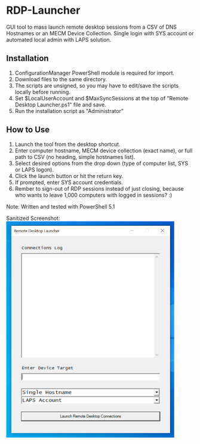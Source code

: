 # RDP-Launcher
GUI tool to mass launch remote desktop sessions from a CSV of DNS Hostnames or an MECM Device Collection. Single login with SYS account or automated local admin with LAPS solution.

## Installation
1. ConfigurationManager PowerShell module is required for import.
2. Download files to the same directory.
3. The scripts are unsigned, so you may have to edit/save the scripts locally before running.
4. Set $LocalUserAccount and $MaxSyncSessions at the top of "Remote Desktop Launcher.ps1" file  and save.
4. Run the installation script as "Administrator"

## How to Use
1. Launch the tool from the desktop shortcut.
2. Enter computer hostname, MECM device collection (exact name), or full path to CSV (no heading, simple hostnames list).
3. Select desired options from the drop down (type of computer list, SYS or LAPS logon).
4. Click the launch button or hit the return key.
5. If prompted, enter SYS account credentials.
6. Rember to sign-out of RDP sessions instead of just closing, because who wants to leave 1,000 computers with logged in sessions? :)

Note: Written and tested with PowerShell 5.1

Sanitized Screenshot:
<img src="RDP-Launcher-Screenshot.png" width="450" >
